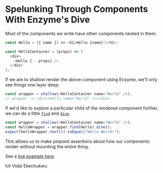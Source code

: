 # Spelunking Through Components With Enzyme's Dive

Most of the components we write have other components nested in them.

```javascript
const Hello = ({ name }) => <h1>Hello {name}!</h1>;

const HelloContainer = (props) => (
  <div>
    <Hello {...props} />
  </div>
);
```

If we are to shallow render the above component using Enzyme, we'll only see
things one layer deep:

```javascript
const wrapper = shallow(<HelloContainer name="World" />);
// wrapper ~= <div><Hello name="World" /></div>
```

If we'd like to explore a particular child of the rendered component
further, we can do a little
[`find`](http://airbnb.io/enzyme/docs/api/ReactWrapper/find.html) and
[`dive`](http://airbnb.io/enzyme/docs/api/ShallowWrapper/dive.html).

```javascript
const wrapper = shallow(<HelloContainer name="World" />);
const helloWrapper = wrapper.find(Hello).dive();
expect(helloWrapper.text()).toEqual("Hello World!");
```

This allows us to make pinpoint assertions about how our components render
without mounting the entire thing.

See a [live example here](https://codesandbox.io/s/y236wr1kn1).

h/t Vidal Ekechukwu
